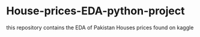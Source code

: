 # House-prices-EDA-python-project
this repository contains the EDA of  Pakistan Houses prices found on kaggle
